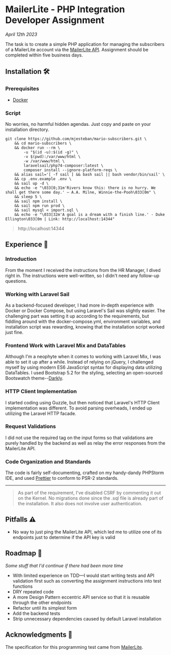 
# MailerLite - PHP Integration Developer Assignment
_April 12th 2023_

The task is to create a simple PHP application for managing the subscribers of a MailerLite account via the [MailerLite API](https://developers.mailerlite.com/docs/#mailerlite-api). Assignment should be completed within five business days.
## Installation 🛠
### Prerequisites
- [Docker](https://docs.docker.com/get-docker/)

### Script
No worries, no harmful hidden agendas. Just copy and paste on your installation directory.
```
git clone https://github.com/mjesteban/mario-subscribers.git \
	&& cd mario-subscribers \
	&& docker run --rm \
		-u "$(id -u):$(id -g)" \
		-v $(pwd):/var/www/html \
		-w /var/www/html \
		laravelsail/php74-composer:latest \
		composer install --ignore-platform-reqs \
	&& alias sail='[ -f sail ] && bash sail || bash vendor/bin/sail' \
	&& cp .env.example .env \
	&& sail up -d \
	&& echo -e "\033[0;31m'Rivers know this: there is no hurry. We shall get there some day.' ― A.A. Milne, Winnie-the-Pooh\033[0m" \
	&& sleep 5 \
	&& sail npm install \
	&& sail npm run prod \
	&& sail mysql < import.sql \
	&& echo -e "\033[32m'A goal is a dream with a finish line.' - Duke Ellington\033[0m | Link: http://localhost:14344"
```
> http://localhost:14344
## Experience 🎡

### Introduction
From the moment I received the instructions from the HR Manager, I dived right in. The instructions were well-written, so I didn't need any follow-up questions.

### Working with Laravel Sail
As a backend-focused developer, I had more in-depth experience with Docker or Docker Compose, but using Laravel's Sail was slightly easier. The challenging part was setting it up according to the requirements, but fiddling around with the docker-compose.yml, environment variables, and installation script was rewarding, knowing that the installation script worked just fine.

### Frontend Work with Laravel Mix and DataTables
Although I'm a neophyte when it comes to working with Laravel Mix, I was able to set it up after a while. Instead of relying on jQuery, I challenged myself by using modern ES6 JavaScript syntax for displaying data utilizing DataTables. I used Bootstrap 5.2 for the styling, selecting an open-sourced Bootswatch theme--[Darkly](https://bootswatch.com/darkly/).

### HTTP Client Implementation
I started coding using Guzzle, but then noticed that Laravel's HTTP Client implementation was different. To avoid parsing overheads, I ended up utilizing the Laravel HTTP facade.

### Request Validations
I did not use the required tag on the input forms so that validations are purely handled by the backend as well as relay the error responses from the MailerLite API.

### Code Organization and Standards
The code is fairly self-documenting, crafted on my handy-dandy PHPStorm IDE, and used [Prettier](https://github.com/prettier/plugin-php) to conform to PSR-2 standards.

---
> As part of the requirement, I've disabled CSRF by commenting it out on the Kernel. No migrations done since the .sql file is already part of
> the installation. It also does not involve user authentication.

## Pitfalls ⚠️

- No way to just ping the MailerLite API, which led me to utilize one of its endpoints just to determine if the API key is valid

## Roadmap 🚧

_Some stuff that I'd continue if there had been more time_

- With limited experience on TDD—I would start writing tests and API validation first such as converting the assignment instructions into test functions
- DRY repeated code
- A more Design Pattern eccentric API service so that it is reusable through the other endpoints
- Refactor until its simplest form
- Add the backend tests
- Strip unnecessary dependencies caused by default Laravel installation

## Acknowledgments 🙌

The specification for this programming test came from [MailerLite](https://www.mailerlite.com/).
